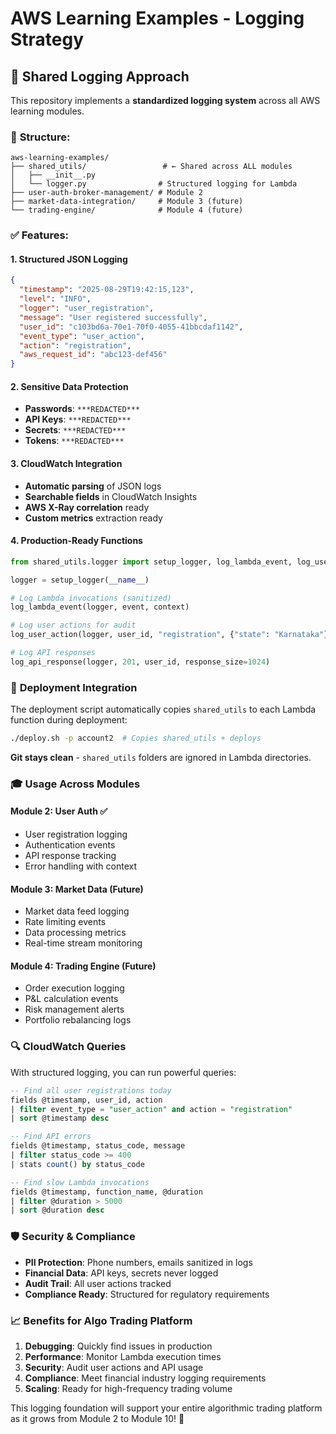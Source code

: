# AWS Learning Examples - Logging Strategy

## 🎯 **Shared Logging Approach**

This repository implements a **standardized logging system** across all AWS learning modules.

### 📁 **Structure:**
```
aws-learning-examples/
├── shared_utils/                 # ← Shared across ALL modules
│   ├── __init__.py
│   └── logger.py                # Structured logging for Lambda
├── user-auth-broker-management/ # Module 2
├── market-data-integration/     # Module 3 (future)
└── trading-engine/              # Module 4 (future)
```

### ✅ **Features:**

#### **1. Structured JSON Logging**
```json
{
  "timestamp": "2025-08-29T19:42:15,123",
  "level": "INFO",
  "logger": "user_registration",
  "message": "User registered successfully",
  "user_id": "c103bd6a-70e1-70f0-4055-41bbcdaf1142",
  "event_type": "user_action",
  "action": "registration",
  "aws_request_id": "abc123-def456"
}
```

#### **2. Sensitive Data Protection**
- **Passwords**: `***REDACTED***`
- **API Keys**: `***REDACTED***`
- **Secrets**: `***REDACTED***`
- **Tokens**: `***REDACTED***`

#### **3. CloudWatch Integration**
- **Automatic parsing** of JSON logs
- **Searchable fields** in CloudWatch Insights
- **AWS X-Ray correlation** ready
- **Custom metrics** extraction ready

#### **4. Production-Ready Functions**
```python
from shared_utils.logger import setup_logger, log_lambda_event, log_user_action, log_api_response

logger = setup_logger(__name__)

# Log Lambda invocations (sanitized)
log_lambda_event(logger, event, context)

# Log user actions for audit
log_user_action(logger, user_id, "registration", {"state": "Karnataka"})

# Log API responses  
log_api_response(logger, 201, user_id, response_size=1024)
```

### 🚀 **Deployment Integration**

The deployment script automatically copies `shared_utils` to each Lambda function during deployment:

```bash
./deploy.sh -p account2  # Copies shared_utils + deploys
```

**Git stays clean** - `shared_utils` folders are ignored in Lambda directories.

### 🎓 **Usage Across Modules**

#### **Module 2: User Auth** ✅
- User registration logging
- Authentication events  
- API response tracking
- Error handling with context

#### **Module 3: Market Data** (Future)
- Market data feed logging
- Rate limiting events
- Data processing metrics
- Real-time stream monitoring

#### **Module 4: Trading Engine** (Future)
- Order execution logging
- P&L calculation events
- Risk management alerts
- Portfolio rebalancing logs

### 🔍 **CloudWatch Queries**

With structured logging, you can run powerful queries:

```sql
-- Find all user registrations today
fields @timestamp, user_id, action
| filter event_type = "user_action" and action = "registration"
| sort @timestamp desc

-- Find API errors
fields @timestamp, status_code, message
| filter status_code >= 400
| stats count() by status_code

-- Find slow Lambda invocations  
fields @timestamp, function_name, @duration
| filter @duration > 5000
| sort @duration desc
```

### 🛡️ **Security & Compliance**

- **PII Protection**: Phone numbers, emails sanitized in logs
- **Financial Data**: API keys, secrets never logged
- **Audit Trail**: All user actions tracked
- **Compliance Ready**: Structured for regulatory requirements

### 📈 **Benefits for Algo Trading Platform**

1. **Debugging**: Quickly find issues in production
2. **Performance**: Monitor Lambda execution times
3. **Security**: Audit user actions and API usage
4. **Compliance**: Meet financial industry logging requirements
5. **Scaling**: Ready for high-frequency trading volume

This logging foundation will support your entire algorithmic trading platform as it grows from Module 2 to Module 10! 🎉